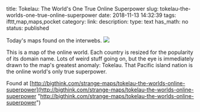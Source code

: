 title: Tokelau: The World's One True Online Superpower
slug: tokelau-the-worlds-one-true-online-superpower
date: 2018-11-13 14:32:39
tags: ifttt,map,maps,pocket
category: 
link: 
description: 
type: text
has_math: no
status: published

Today's maps found on the interwebs. ![](http://assets1.bigthink.com/system/tinymce_assets/2155/original/Map-Of-The-Online-World.jpg?1457881206)  
  

This is a map of the online world. Each country is resized for the popularity of its domain name. Lots of weird stuff going on, but the eye is immediately drawn to the map's greatest anomaly: Tokelau. That Pacific island nation is the online world's only true superpower.  
  

Found at [http://bigthink.com/strange-maps/tokelau-the-worlds-online-superpower](http://bigthink.com/strange-maps/tokelau-the-worlds-online-superpower "http://bigthink.com/strange-maps/tokelau-the-worlds-online-superpower")



